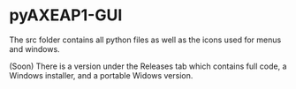 # pyAXEAP1-GUI

The src folder contains all python files as well as the icons used for menus and windows.

(Soon) There is a version under the Releases tab which contains full code, a Windows installer, and a portable Widows version.
